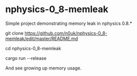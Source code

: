 # nphysics-0_8-memleak

Simple project demonstrating memory leak in nphysics 0.8.*

git clone https://github.com/n0uk/nphysics-0_8-memleak/edit/master/README.md

cd nphysics-0_8-memleak

cargo run --release

And see growing up memory usage.
